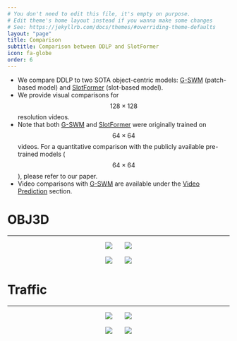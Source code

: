 ```yaml
---
# You don't need to edit this file, it's empty on purpose.
# Edit theme's home layout instead if you wanna make some changes
# See: https://jekyllrb.com/docs/themes/#overriding-theme-defaults
layout: "page"
title: Comparison
subtitle: Comparison between DDLP and SlotFormer
icon: fa-globe
order: 6
---
```


* We compare DDLP to two SOTA object-centric models: [G-SWM](https://sites.google.com/view/gswm) (patch-based model) and [SlotFormer](https://slotformer.github.io/) (slot-based model).
* We provide visual comparisons for $$ 128 \times 128 $$ resolution videos.
* Note that both [G-SWM](https://sites.google.com/view/gswm) and [SlotFormer](https://slotformer.github.io/) were originally trained on $$ 64 \times  64 $$ videos. For a quantitative comparison with the publicly available pre-trained models ($$ 64 \times 64 $$), please refer to our paper.
* Video comparisons with [G-SWM](https://sites.google.com/view/gswm) are available under the <a href="{{ 'video_pred.html' }}">Video Prediction</a> section.

# OBJ3D
---

<p style="text-align:center;"><img src="{{ 'assets/images/obj3d_sltf1.gif' }}">&ensp;&ensp;&ensp;&ensp;<img src="{{ 'assets/images/obj3d_sltf2.gif' }}"></p>
<p style="text-align:center;"><img src="{{ 'assets/images/obj3d_sltf3.gif' }}">&ensp;&ensp;&ensp;&ensp;<img src="{{ 'assets/images/obj3d_sltf4.gif' }}"></p>

# Traffic
---

<p style="text-align:center;"><img src="{{ 'assets/images/traffic_sltf1.gif' }}">&ensp;&ensp;&ensp;&ensp;<img src="{{ 'assets/images/traffic_sltf2.gif' }}"></p>
<p style="text-align:center;"><img src="{{ 'assets/images/traffic_sltf3.gif' }}">&ensp;&ensp;&ensp;&ensp;<img src="{{ 'assets/images/traffic_sltf4.gif' }}"></p>



